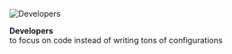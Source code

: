 ![Developers](/images/home/icon-tags.svg)

**Developers** \
to focus on code instead of writing tons of configurations
